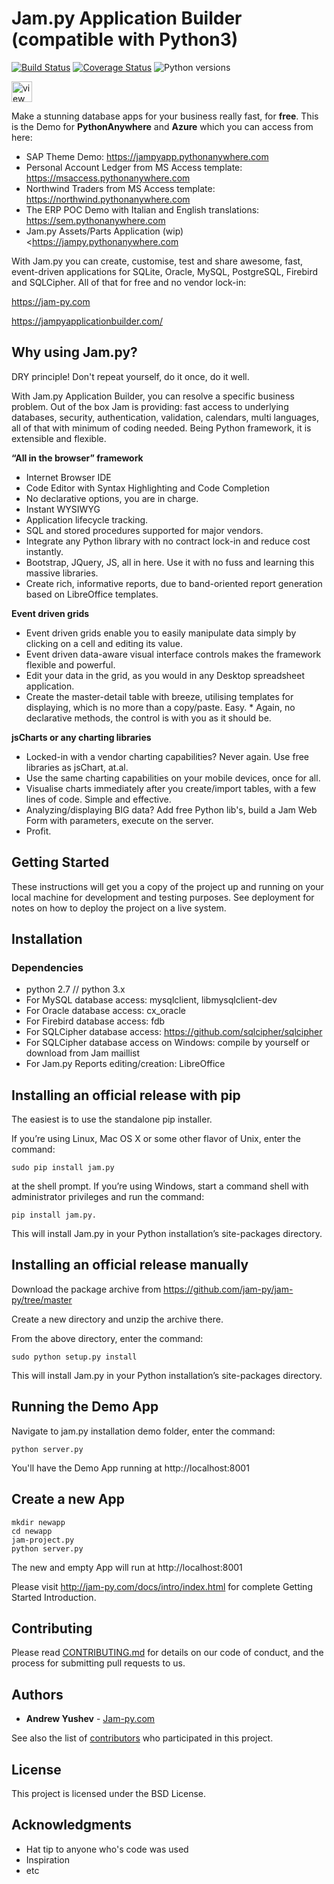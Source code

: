 # Jam.py Application Builder (compatible with Python3)

[![Build Status](https://api.travis-ci.org/platipusica/jam-py.png?branch=master)](http://travis-ci.org/platipusica/jam-py)
[![Coverage Status](https://coveralls.io/repos/github/platipusica/jam-py/badge.svg?branch=master)](https://coveralls.io/github/platipusica/jam-py?branch=master)
![Python versions](https://img.shields.io/pypi/pyversions/python3-saml.svg)

<!-- View Source Button -->
<a href="https://glitch.com/edit/#!/platipusica-jampy-demo">
  <img src="https://cdn.glitch.com/2bdfb3f8-05ef-4035-a06e-2043962a3a13%2Fview-source%402x.png?1513093958802" alt="view source" height="33">
</a>

Make a stunning database apps for your business really fast, for **free**. This is the Demo for **PythonAnywhere** and **Azure** which you can access from here:

* SAP Theme Demo: https://jampyapp.pythonanywhere.com
* Personal Account Ledger from MS Access template: https://msaccess.pythonanywhere.com
* Northwind Traders from MS Access template: https://northwind.pythonanywhere.com
* The ERP POC Demo with Italian and English translations: https://sem.pythonanywhere.com
* Jam.py Assets/Parts Application (wip) <https://jampy.pythonanywhere.com


With Jam.py you can create, customise, test and share awesome, fast, event-driven applications for SQLite, Oracle, MySQL, PostgreSQL, Firebird and SQLCipher. All of that for free and no vendor lock-in:

https://jam-py.com

https://jampyapplicationbuilder.com/


Why using Jam.py?
------------------------------------
DRY principle! Don't repeat yourself, do it once, do it well.

With Jam.py Application Builder, you can resolve a specific business problem. Out of the box Jam is providing: fast access to underlying databases, security, authentication, validation, calendars, multi languages, all of that with minimum of coding needed. Being Python framework, it is extensible and flexible.

**“All in the browser” framework**
* Internet Browser IDE
* Code Editor with Syntax Highlighting and Code Completion
* No declarative options, you are in charge.
* Instant WYSIWYG
* Application lifecycle tracking.
* SQL and stored procedures supported for major vendors.
* Integrate any Python library with no contract lock-in and reduce cost instantly.
* Bootstrap, JQuery, JS, all in here. Use it with no fuss and learning this massive libraries.
* Create rich, informative reports, due to band-oriented report generation based on LibreOffice templates.

**Event driven grids**

* Event driven grids enable you to easily manipulate data simply by clicking on a cell and editing its value.
* Event driven data-aware visual interface controls makes the framework flexible and powerful.
* Edit your data in the grid, as you would in any Desktop spreadsheet application.
* Create the master-detail table with breeze, utilising templates for displaying, which is no more than a copy/paste. Easy. * Again, no declarative methods, the control is with you as it should be.

**jsCharts or any charting libraries**

* Locked-in with a vendor charting capabilities? Never again. Use free libraries as jsChart, at.al.
* Use the same charting capabilities on your mobile devices, once for all.
* Visualise charts immediately after you create/import tables, with a few lines of code. Simple and effective.
* Analyzing/displaying BIG data? Add free Python lib's, build a Jam Web Form with parameters, execute on the server. 
* Profit.

## Getting Started

These instructions will get you a copy of the project up and running on your local machine for development and testing purposes. See deployment for notes on how to deploy the project on a live system.


Installation
------------

### Dependencies

 * python 2.7 // python 3.x
 * For MySQL database access: mysqlclient, libmysqlclient-dev
 * For Oracle database access: cx_oracle
 * For Firebird database access: fdb
 * For SQLCipher database access: https://github.com/sqlcipher/sqlcipher
 * For SQLCipher database access on Windows: compile by yourself or download from Jam maillist
 * For Jam.py Reports editing/creation: LibreOffice

## Installing an official release with pip


The easiest is to use the standalone pip installer.

If you’re using Linux, Mac OS X or some other flavor of Unix, enter the command:
```
sudo pip install jam.py 
```
at the shell prompt. If you’re using Windows, start a command shell with administrator privileges and run the command:
```
pip install jam.py. 
```
This will install Jam.py in your Python installation’s site-packages directory.


## Installing an official release manually

Download the package archive from https://github.com/jam-py/jam-py/tree/master

Create a new directory and unzip the archive there.

From the above directory, enter the command:

```
sudo python setup.py install
```

This will install Jam.py in your Python installation’s site-packages directory.

## Running the Demo App

Navigate to jam.py installation demo folder, enter the command:
```
python server.py
```

You'll have the Demo App running at http://localhost:8001

## Create a new App

```
mkdir newapp
cd newapp
jam-project.py
python server.py
```
The new and empty App will run at http://localhost:8001

Please visit http://jam-py.com/docs/intro/index.html for complete Getting Started Introduction.


## Contributing

Please read [CONTRIBUTING.md](https://gist.github.com/PurpleBooth/b24679402957c63ec426) for details on our code of conduct, and the process for submitting pull requests to us.



## Authors

* **Andrew Yushev** - [Jam-py.com](https://github.com/jam-py)

See also the list of [contributors](https://github.com/your/project/contributors) who participated in this project.

## License

This project is licensed under the BSD License.

## Acknowledgments

* Hat tip to anyone who's code was used
* Inspiration
* etc
